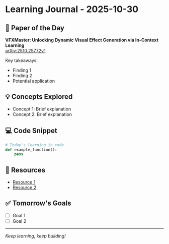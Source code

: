 # Learning Journal - 2025-10-30


## 📄 Paper of the Day
**VFXMaster: Unlocking Dynamic Visual Effect Generation via In-Context
  Learning**  
[arXiv:2510.25772v1](http://arxiv.org/abs/2510.25772v1)

Key takeaways:
- Finding 1
- Finding 2
- Potential application



## 💡 Concepts Explored
- Concept 1: Brief explanation
- Concept 2: Brief explanation

## 💻 Code Snippet
```python
# Today's learning in code
def example_function():
    pass
```

## 🔗 Resources
- [Resource 1](#)
- [Resource 2](#)

## ✅ Tomorrow's Goals
- [ ] Goal 1
- [ ] Goal 2

---
*Keep learning, keep building!*
